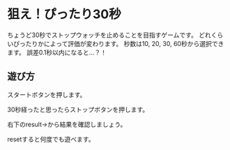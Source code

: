 # 狙え！ぴったり30秒

ちょうど30秒でストップウォッチを止めることを目指すゲームです。
どれくらいぴったりかによって評価が変わります。
秒数は10, 20, 30, 60秒から選択できます。
誤差0.1秒以内になると…？！

## 遊び方

スタートボタンを押します。

30秒経ったと思ったらストップボタンを押します。

右下のresult→から結果を確認しましょう。

resetすると何度でも遊べます。
